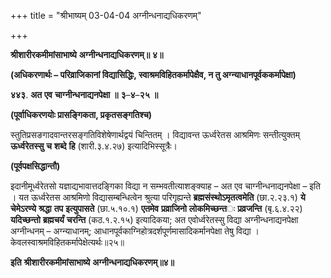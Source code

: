+++
title = "श्रीभाष्यम् 03-04-04 अग्नीन्धनाद्यधिकरणम्"

+++


**श्रीशारीरकमीमांसाभाष्ये** **अग्नीन्धनाद्यधिकरणम्॥** **४॥**

**(अधिकरणार्थः – परिव्राजिकानां विद्यासिद्धिः, स्वाश्रमविहितकर्मापेक्षैव, न तु अग्न्याधानपूर्वककर्मापेक्षा)**

**४४३**. **अत** **एव** **चाग्नीन्धनाद्यनपेक्षा** **॥** **३**–**४**–**२५** **॥**

**(पूर्वाधिकरणयोः प्रासङ्गिकता, प्रकृतसङ्गतिश्च)**

स्तुतिप्रसङगादवान्तरसङ्गतिविशेषेणार्थद्वयं चिन्तितम् । विद्यावन्त ऊर्ध्वरेतस आश्रमिणः सन्तीत्युक्तम् **ऊर्ध्वरेतस्सु** **च** **शब्दे** **हि** (शारी.३.४.२७) इत्यादिभिस्सूत्रैः।

**(पूर्वपक्षसिद्धान्तौ)**

इदानीमूर्ध्वरेतसो यज्ञाद्यभावात्तदङ्गिका विद्या न सम्भवतीत्याशङ्क्याह – अत एव चाग्नीन्धनाद्यनपेक्षा – इति । यत ऊर्ध्वरेतस आश्रमिणो विद्यासम्बन्धित्वेन श्रुत्या परिगृह्यन्ते **ब्रह्मसंस्थोऽमृतत्वमेति** (छा.२.२३.१) **ये** **चेमेऽरण्ये** **श्रद्धा** **तप** **इत्युपासते** (छा.५.१०.१) **एतमेव** **प्रव्राजिनो** **लोकमिच्छन्त**ः **प्रव्रजन्ति** (बृ.६.४.२२) **यदिच्छन्तो** **ब्रह्मचर्यं** **चरन्ति** (कठ.१.२.१५) इत्यादिकया; अत एवोर्ध्वरेतस्सु विद्या अग्नीन्धनाद्यनपेक्षा अग्नीन्धनम् – अग्न्याधानम्; आधानपूर्वकाग्निहोत्रदर्शपूर्णमासादिकर्मानपेक्षा तेषु विद्या । केवलस्वाश्रमविहितकर्मापेक्षेत्यर्थः॥२५॥

**इति** **श्रीशारीरकमीमांसाभाष्ये** **अग्नीन्धनाद्यधिकरणम्॥४॥**


